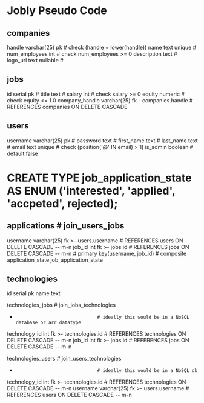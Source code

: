 # Jobly Pseudo Code
companies
-
handle varchar(25) pk				# check (handle = lower(handle))
name text unique					# 
num_employees int					# check num_employees >= 0
description text					# 
logo_url text nullable				# 

jobs
-
id serial pk						#
title text							# 
salary int							# check salary >= 0
equity numeric						# check equity <= 1.0
company_handle varchar(25) fk - companies.handle		# REFERENCES companies ON DELETE CASCADE

users
-
username varchar(25) pk				# 
password text						#
first_name text						#
last_name text	 					#
email text unique					# check (position('@' IN email) > 1)
is_admin boolean					# default false

# CREATE TYPE job_application_state AS ENUM ('interested', 'applied', 'accpeted', rejected);
applications						# join_users_jobs
-
username varchar(25) fk >- users.username				# REFERENCES users ON DELETE CASCADE    -- m-n
job_id int fk >- jobs.id         						# REFERENCES jobs ON DELETE CASCADE     -- m-n
    # primary key(username, job_id)	# composite
application_state job_application_state

technologies
-
id serial pk
name text

technologies_jobs					# join_jobs_technologies
-                                   # ideally this would be in a NoSQL database or arr datatype
technology_id int fk >- technologies.id				# REFERENCES technologies ON DELETE CASCADE -- m-n
job_id int fk >- jobs.id    						# REFERENCES jobs ON DELETE CASCADE         -- m-n

technologies_users					# join_users_technologies
-                                   # ideally this would be in a NoSQL db
technology_id int fk >- technologies.id				# REFERENCES technologies ON DELETE CASCADE -- m-n
username varchar(25) fk >- users.username			# REFERENCES users ON DELETE CASCADE        -- m-n

